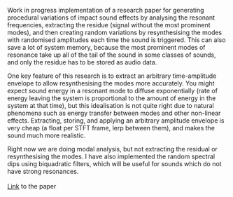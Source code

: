 
Work in progress implementation of a research paper for generating procedural variations of impact sound effects by analysing the resonant frequencies, extracting the residue (signal without the most prominent modes), and then creating random variations by resynthesising the modes with randomised amplitudes each time the sound is triggered. This can also save a lot of system memory, because the most prominent modes of resonance take up all of the tail of the sound in some classes of sounds, and only the residue has to be stored as audio data.

One key feature of this research is to extract an arbitrary time-amplitude envelope to allow resynthesising the modes more accurately. You might expect sound energy in a resonant mode to diffuse exponentially (rate of energy leaving the system is proportional to the amount of energy in the system at that time), but this idealisation is not quite right due to natural phenomena such as energy transfer between modes and other non-linear effects. Extracting, storing, and applying an arbitrary amplitude envelope is very cheap (a float per STFT frame, lerp between them), and makes the sound much more realistic.

Right now we are doing modal analysis, but not extracting the residual or resynthesising the modes. I have also implemented the random spectral dips using biquadratic filters, which will be useful for sounds which do not have strong resonances.
<br/><br/>[Link](http://www.nikunjr.com/Projects/Crackdown/crackdown.pdf) to the paper
